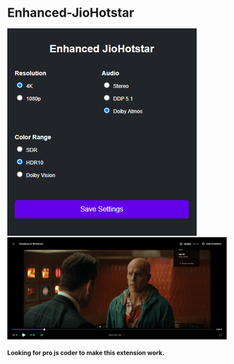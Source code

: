 # Enhanced-JioHotstar

![Menu Image](https://raw.githubusercontent.com/ApeDevOne/Enhanced-JioHotstar/main/src/images/menu.PNG)
![4K](https://raw.githubusercontent.com/ApeDevOne/Enhanced-JioHotstar/main/src/images/4khdr2.png)

#### Looking for pro js coder to make this extension work.
